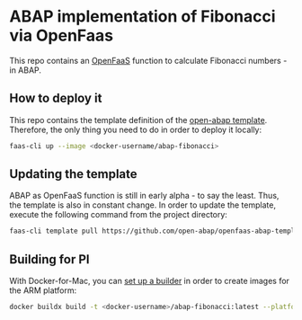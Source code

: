 # ABAP implementation of Fibonacci via OpenFaas

This repo contains an [OpenFaaS](https://openfaas.com) function to calculate Fibonacci numbers - in ABAP.

## How to deploy it

This repo contains the template definition of the [open-abap template](https://github.com/open-abap/openfaas-abap-template).
Therefore, the only thing you need to do in order to deploy it locally:

```bash
faas-cli up --image <docker-username/abap-fibonacci>
```

## Updating the template

ABAP as OpenFaaS function is still in early alpha - to say the least.
Thus, the template is also in constant change.
In order to update the template, execute the following command from the project directory:

```bash
faas-cli template pull https://github.com/open-abap/openfaas-abap-template --overwrite
```

## Building for PI

With Docker-for-Mac, you can [set up a builder](https://docs.docker.com/buildx/working-with-buildx/) in order to create images for the ARM platform:

```bash
docker buildx build -t <docker-username>/abap-fibonacci:latest --platform linux/amd64,linux/armhf --push .
```
